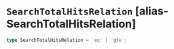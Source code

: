 # `SearchTotalHitsRelation` [alias-SearchTotalHitsRelation]
```typescript
type SearchTotalHitsRelation = 'eq' | 'gte';
```
